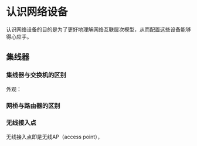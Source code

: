 # 认识网络设备

认识网络设备的目的是为了更好地理解网络互联层次模型，从而配置这些设备能够得心应手。

## 集线器

### 集线器与交换机的区别

外观：


### 网桥与路由器的区别



### 无线接入点

无线接入点即是无线AP（access point），

![]()
